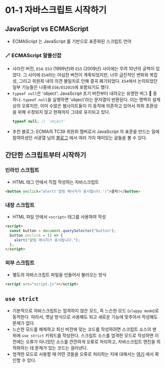 # 01-1 자바스크립트 시작하기

## JavaScript vs ECMAScript

- ECMAScript 는 JavaScript 를 기반으로 표준화된 스크립트 언어

### 🪄 ECMAScript 알쓸신잡

- 사라진 버전, `ES4`: `ES3` (1999년)와 `ES5` (2009년) 사이에는 무려 10년의 공백이 있었다. 그 사이에 `ES4`라는 야심찬 버전이 계획되었지만, 너무 급진적인 변화와 복잡성, 그리고 위원회 내의 의견 불일치로 인해 결국 폐기되었다. `ES4`에서 논의되었던 일부 기능들은 나중에 `ES6/ES2015`에 포함되기도 했다.
- `typeof null`은 'object': JavaScript 초기 버전부터 내려오는 유명한 버그 🐛 중 하나. `typeof null`을 실행하면 'object'라는 문자열이 반환된다. 이는 명백히 설계상의 오류지만, 이미 수많은 웹사이트들이 이 동작에 의존하고 있어서 하위 호환성을 위해 수정되지 않고 현재까지 그대로 유지되고 있다.
  ```javascript
  typeof null; // 'object'
  ```
- 추천 블로그: ECMA의 TC39 위원회 멤버로서 JavaScript 의 표준을 만드는 일에 참여하셨던 서광열 님의 [블로그](https://kwangyulseo.wordpress.com/2015/05/23/javascript-%eb%b0%94%eb%a1%9c-%ec%95%8c%ea%b8%b0/) 에서 여러 가지 재미있는 글들을 볼 수 있다.

## 간단한 스크립트부터 시작하기

### 인라인 스크립트

- HTML 태그 안에서 직접 작성하는 자바스크립트

```html
<button onclick="alert('알림 메시지가 표시됩니다.')">클릭!</button>
```

### 내장 스크립트

- HTML 파일 안에서 `<script>` 태그를 사용하여 작성

```html
<script>
  const button = document.querySelector("button");
  button.onclick = () => {
    alert("알림 메시지가 표시됩니다.");
  };
</script>
```

### 외부 스크립트

- 별도의 자바스크립트 파일을 만들어서 불러오는 방식

```html
<script src="script.js"></script>
```

## `use strict`

- 기본적으로 자바스크립트는 엄격하지 않은 모드, 즉 느슨한 모드 (`sloppy mode`)로 동작한다. 따라서, 옛날 방식으로 사용해도 되고 새로운 기능에 맞추어서 작성해도 문제가 없다.
- 느슨한 모드를 해제하고 최신 버전에 맞는 코드를 작성하려면 스크립트 소스의 맨 위에 `use strict` 키워드를 작성한다. 스크립트 소스를 엄격한 모드로 작성하면 이전에는 오류가 아니었던 소스를 깐깐하게 오류로 처리하고, 자바스크립트
  엔진을 최적화하는 데 문제가 있는 코드는 걸러낸다.
- 엄격한 모드로 사용할 때 어떤 것들을 오류로 처리하는 지에 대해서는 [여기](https://developer.mozilla.org/en-US/docs/Web/JavaScript/Reference/Strict_mode) 에서 확인할 수 있다.
